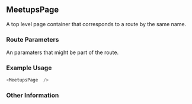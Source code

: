 ## MeetupsPage
A top level page container that corresponds to a route by the same name.

### Route Parameters
An paramaters that might be part of the route.

### Example Usage

```js
<MeetupsPage  />
```


### Other Information
